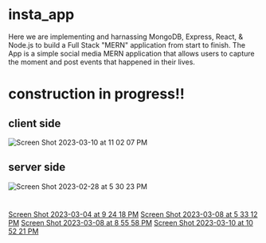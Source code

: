 # insta_app
Here we are implementing and harnassing MongoDB, Express, React, & Node.js to build a Full Stack "MERN" application from start to finish. The App is a simple social media MERN application that allows users to capture the moment and post events that happened in their lives.
# construction in progress!!
## client side
![Screen Shot 2023-03-10 at 11 02 07 PM](https://user-images.githubusercontent.com/72527380/224463838-15bc9110-a1bb-4c79-ad42-da08379962cb.png)
## server side
![Screen Shot 2023-02-28 at 5 30 23 PM](https://user-images.githubusercontent.com/72527380/221996365-15ad61c8-7a8d-4cdf-aae9-09c12ec9822b.png)
#
[Screen Shot 2023-03-04 at 9 24 18 PM](https://user-images.githubusercontent.com/72527380/222938235-0a123a35-4e18-4ff7-99d9-c721ab419d40.png)
[Screen Shot 2023-03-08 at 5 33 12 PM](https://user-images.githubusercontent.com/72527380/223866610-06399f41-7e00-4dc2-949b-6c76beafbe6b.png)
[Screen Shot 2023-03-08 at 8 55 58 PM](https://user-images.githubusercontent.com/72527380/223895622-61d2e095-9838-4807-9e0a-a963e528a288.png)
[Screen Shot 2023-03-10 at 10 52 21 PM](https://user-images.githubusercontent.com/72527380/224463447-77aed91d-ede1-4217-86f1-3ed7dbcca70d.png)
